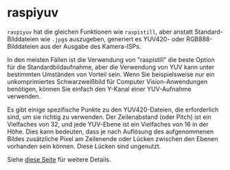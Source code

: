 # raspiyuv

`raspiyuv` hat die gleichen Funktionen wie `raspistill`, aber anstatt Standard-Bilddateien wie `.jpg`s auszugeben, generiert es YUV420- oder RGB888-Bilddateien aus der Ausgabe des Kamera-ISPs.

In den meisten Fällen ist die Verwendung von "raspistill" die beste Option für die Standardbildaufnahme, aber die Verwendung von YUV kann unter bestimmten Umständen von Vorteil sein. Wenn Sie beispielsweise nur ein unkomprimiertes Schwarzweißbild für Computer Vision-Anwendungen benötigen, können Sie einfach den Y-Kanal einer YUV-Aufnahme verwenden.

Es gibt einige spezifische Punkte zu den YUV420-Dateien, die erforderlich sind, um sie richtig zu verwenden. Der Zeilenabstand (oder Pitch) ist ein Vielfaches von 32, und jede YUV-Ebene ist ein Vielfaches von 16 in der Höhe. Dies kann bedeuten, dass je nach Auflösung des aufgenommenen Bildes zusätzliche Pixel am Zeilenende oder Lücken zwischen den Ebenen vorhanden sein können. Diese Lücken sind ungenutzt.

Siehe [diese Seite](./raw.md) für weitere Details.